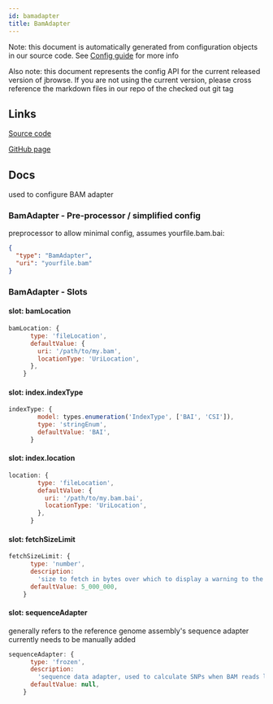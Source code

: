 ```yaml
---
id: bamadapter
title: BamAdapter
---
```


Note: this document is automatically generated from configuration objects in our
source code. See [Config guide](/docs/config_guide) for more info

Also note: this document represents the config API for the current released
version of jbrowse. If you are not using the current version, please cross
reference the markdown files in our repo of the checked out git tag

## Links

[Source code](https://github.com/GMOD/jbrowse-components/blob/main/plugins/alignments/src/BamAdapter/configSchema.ts)

[GitHub page](https://github.com/GMOD/jbrowse-components/tree/main/website/docs/config/BamAdapter.md)

## Docs

used to configure BAM adapter

### BamAdapter - Pre-processor / simplified config

preprocessor to allow minimal config, assumes yourfile.bam.bai:

```json
{
  "type": "BamAdapter",
  "uri": "yourfile.bam"
}
```

### BamAdapter - Slots

#### slot: bamLocation

```js
bamLocation: {
      type: 'fileLocation',
      defaultValue: {
        uri: '/path/to/my.bam',
        locationType: 'UriLocation',
      },
    }
```

#### slot: index.indexType

```js
indexType: {
        model: types.enumeration('IndexType', ['BAI', 'CSI']),
        type: 'stringEnum',
        defaultValue: 'BAI',
      }
```

#### slot: index.location

```js
location: {
        type: 'fileLocation',
        defaultValue: {
          uri: '/path/to/my.bam.bai',
          locationType: 'UriLocation',
        },
      }
```

#### slot: fetchSizeLimit

```js
fetchSizeLimit: {
      type: 'number',
      description:
        'size to fetch in bytes over which to display a warning to the user that too much data will be fetched',
      defaultValue: 5_000_000,
    }
```

#### slot: sequenceAdapter

generally refers to the reference genome assembly's sequence adapter currently
needs to be manually added

```js
sequenceAdapter: {
      type: 'frozen',
      description:
        'sequence data adapter, used to calculate SNPs when BAM reads lacking MD tags',
      defaultValue: null,
    }
```
